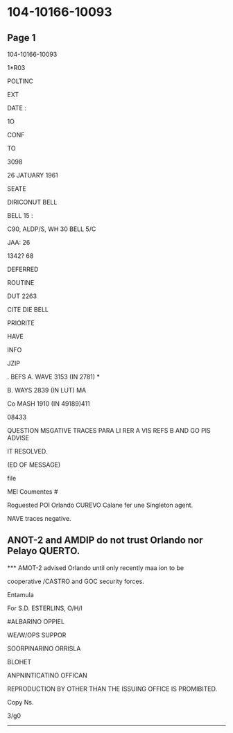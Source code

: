 # 104-10166-10093

## Page 1

104-10166-10093

1*R03

POLTINC

EXT

DATE :

1O

CONF

TO

3098

26 JATUARY 1961

SEATE

DIRICONUT BELL

BELL 15 :

C90, ALDP/S, WH 30 BELL 5/C

JAA: 26

1342? 68

DEFERRED

ROUTINE

DUT 2263

CITE DIE BELL

PRIORITE

HAVE

INFO

JZIP

. BEFS A. WAVE 3153 (IN 2781) *

B. WAYS 2839 (IN LUT) MA

Co MASH 1910 (IN 49189)411

08433

QUESTION MSGATIVE TRACES PARA LI RER A VIS REFS B AND GO PIS ADVISE

IT RESOLVED.

(ED OF MESSAGE)

file

MEl Coumentes #

Roguested POl Orlando CUREVO Calane fer une Singleton agent.

NAVE traces negative.

## ANOT-2 and AMDIP do not trust Orlando nor Pelayo QUERTO.

*** AMOT-2 advised Orlando until only recently maa ion to be

cooperative /CASTRO and GOC security forces.

Entamula

For S.D. ESTERLINS, O/H/l

#ALBARINO OPPIEL

WE/W/OPS SUPPOR

SOORPINARINO ORRISLA

BLOHET

ANPNINTICATINO OFFICAN

REPRODUCTION BY OTHER THAN THE ISSUING OFFICE IS PROMIBITED.

Copy Ns.

3/g0

---

